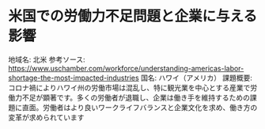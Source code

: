 # 米国での労働力不足問題と企業に与える影響

地域名: 北米
参考ソース: https://www.uschamber.com/workforce/understanding-americas-labor-shortage-the-most-impacted-industries
国名: ハワイ（アメリカ）
課題概要: コロナ禍によりハワイ州の労働市場は混乱し、特に観光業を中心とする産業で労働力不足が顕著です。多くの労働者が退職し、企業は働き手を維持するための課題に直面。労働者はより良いワークライフバランスと企業文化を求め、働き方の変革が求められています